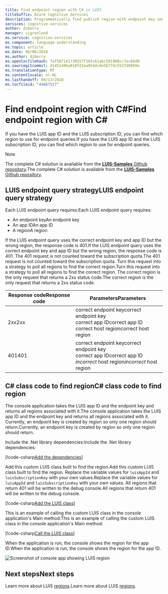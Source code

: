 ```yaml
---
title: Find endpoint region with C# in LUIS
titleSuffix: Azure Cognitive Services
description: Programmatically find publish region with endpoint key and application ID for LUIS.
services: cognitive-services
author: diberry
manager: cjgronlund
ms.service: cognitive-services
ms.component: language-understanding
ms.topic: article
ms.date: 09/06/2018
ms.author: diberry
ms.openlocfilehash: 7af58f141730557f103c61a6c591908cc7ec69d0
ms.sourcegitcommit: d1451406a010fd3aa854dc8e5b77dc5537d8050e
ms.translationtype: MT
ms.contentlocale: nl-NL
ms.lasthandoff: 09/13/2018
ms.locfileid: "44867517"
---
```

# <a name="find-endpoint-region-with-c"></a><span data-ttu-id="eff98-103">Find endpoint region with C#</span><span class="sxs-lookup"><span data-stu-id="eff98-103">Find endpoint region with C#</span></span> 
<span data-ttu-id="eff98-104">If you have the LUIS app ID and the LUIS subscription ID, you can find which region to use for endpoint queries.</span><span class="sxs-lookup"><span data-stu-id="eff98-104">If you have the LUIS app ID and the LUIS subscription ID, you can find which region to use for endpoint queries.</span></span>

> [!NOTE] 
> <span data-ttu-id="eff98-105">The complete C# solution is available from the [**LUIS-Samples** Github repository](https://github.com/Microsoft/LUIS-Samples/blob/master/documentation-samples/find-region/csharp/).</span><span class="sxs-lookup"><span data-stu-id="eff98-105">The complete C# solution is available from the [**LUIS-Samples** Github repository](https://github.com/Microsoft/LUIS-Samples/blob/master/documentation-samples/find-region/csharp/).</span></span>

## <a name="luis-endpoint-query-strategy"></a><span data-ttu-id="eff98-106">LUIS endpoint query strategy</span><span class="sxs-lookup"><span data-stu-id="eff98-106">LUIS endpoint query strategy</span></span>
<span data-ttu-id="eff98-107">Each LUIS endpoint query requires:</span><span class="sxs-lookup"><span data-stu-id="eff98-107">Each LUIS endpoint query requires:</span></span>

* <span data-ttu-id="eff98-108">An endpoint key</span><span class="sxs-lookup"><span data-stu-id="eff98-108">An endpoint key</span></span>
* <span data-ttu-id="eff98-109">An app ID</span><span class="sxs-lookup"><span data-stu-id="eff98-109">An app ID</span></span>
* <span data-ttu-id="eff98-110">A region</span><span class="sxs-lookup"><span data-stu-id="eff98-110">A region</span></span>

<span data-ttu-id="eff98-111">If the LUIS endpoint query uses the correct endpoint key and app ID but the wrong region, the response code is 401.</span><span class="sxs-lookup"><span data-stu-id="eff98-111">If the LUIS endpoint query uses the correct endpoint key and app ID but the wrong region, the response code is 401.</span></span> <span data-ttu-id="eff98-112">The 401 request is not counted toward the subscription quota.</span><span class="sxs-lookup"><span data-stu-id="eff98-112">The 401 request is not counted toward the subscription quota.</span></span> <span data-ttu-id="eff98-113">Turn this request into a strategy to poll all regions to find the correct region.</span><span class="sxs-lookup"><span data-stu-id="eff98-113">Turn this request into a strategy to poll all regions to find the correct region.</span></span> <span data-ttu-id="eff98-114">The correct region is the only request that returns a 2xx status code.</span><span class="sxs-lookup"><span data-stu-id="eff98-114">The correct region is the only request that returns a 2xx status code.</span></span> 

|<span data-ttu-id="eff98-115">Response code</span><span class="sxs-lookup"><span data-stu-id="eff98-115">Response code</span></span>|<span data-ttu-id="eff98-116">Parameters</span><span class="sxs-lookup"><span data-stu-id="eff98-116">Parameters</span></span>|
|--|--|
|<span data-ttu-id="eff98-117">2xx</span><span class="sxs-lookup"><span data-stu-id="eff98-117">2xx</span></span>|<span data-ttu-id="eff98-118">correct endpoint key</span><span class="sxs-lookup"><span data-stu-id="eff98-118">correct endpoint key</span></span><br><span data-ttu-id="eff98-119">correct app ID</span><span class="sxs-lookup"><span data-stu-id="eff98-119">correct app ID</span></span><br><span data-ttu-id="eff98-120">correct host region</span><span class="sxs-lookup"><span data-stu-id="eff98-120">correct host region</span></span>|
|<span data-ttu-id="eff98-121">401</span><span class="sxs-lookup"><span data-stu-id="eff98-121">401</span></span>|<span data-ttu-id="eff98-122">correct endpoint key</span><span class="sxs-lookup"><span data-stu-id="eff98-122">correct endpoint key</span></span><br><span data-ttu-id="eff98-123">correct app ID</span><span class="sxs-lookup"><span data-stu-id="eff98-123">correct app ID</span></span><br><span data-ttu-id="eff98-124">_incorrect_ host region</span><span class="sxs-lookup"><span data-stu-id="eff98-124">_incorrect_ host region</span></span>|

## <a name="c-class-code-to-find-region"></a><span data-ttu-id="eff98-125">C# class code to find region</span><span class="sxs-lookup"><span data-stu-id="eff98-125">C# class code to find region</span></span>
<span data-ttu-id="eff98-126">The console application takes the LUIS app ID and the endpoint key and returns all regions associated with it.</span><span class="sxs-lookup"><span data-stu-id="eff98-126">The console application takes the LUIS app ID and the endpoint key and returns all regions associated with it.</span></span> <span data-ttu-id="eff98-127">Currently, an endpoint key is created by region so only one region should return.</span><span class="sxs-lookup"><span data-stu-id="eff98-127">Currently, an endpoint key is created by region so only one region should return.</span></span>

<span data-ttu-id="eff98-128">Include the .Net library dependencies:</span><span class="sxs-lookup"><span data-stu-id="eff98-128">Include the .Net library dependencies:</span></span>

[!code-csharp[Add the dependencies](~/samples-luis/documentation-samples/find-region/csharp/ConsoleAppLUISRegion/Program.cs?range=1-6 "Add the dependencies")]

<span data-ttu-id="eff98-129">Add this custom LUIS class built to find the region.</span><span class="sxs-lookup"><span data-stu-id="eff98-129">Add this custom LUIS class built to find the region.</span></span> <span data-ttu-id="eff98-130">Replace the variable values for `luisAppId` and `luisSubscriptionKey` with your own values.</span><span class="sxs-lookup"><span data-stu-id="eff98-130">Replace the variable values for `luisAppId` and `luisSubscriptionKey` with your own values.</span></span> <span data-ttu-id="eff98-131">All regions that return 401 will be written to the debug console.</span><span class="sxs-lookup"><span data-stu-id="eff98-131">All regions that return 401 will be written to the debug console.</span></span> 

[!code-csharp[Add the LUIS class](~/samples-luis/documentation-samples/find-region/csharp/ConsoleAppLUISRegion/Program.cs?range=10-83 "Add the LUIS class")]

<span data-ttu-id="eff98-132">This is an example of calling the custom LUIS class in the console application's Main method:</span><span class="sxs-lookup"><span data-stu-id="eff98-132">This is an example of calling the custom LUIS class in the console application's Main method:</span></span>

[!code-csharp[Call the LUIS class](~/samples-luis/documentation-samples/find-region/csharp/ConsoleAppLUISRegion/Program.cs?range=85-101 "Call the LUIS class")]

<span data-ttu-id="eff98-133">When the application is run, the console shows the region for the app ID.</span><span class="sxs-lookup"><span data-stu-id="eff98-133">When the application is run, the console shows the region for the app ID.</span></span>

![Screenshot of console app showing LUIS region](./media/find-region-csharp/console.png)

## <a name="next-steps"></a><span data-ttu-id="eff98-135">Next steps</span><span class="sxs-lookup"><span data-stu-id="eff98-135">Next steps</span></span>

<span data-ttu-id="eff98-136">Learn more about LUIS [regions](luis-reference-regions.md).</span><span class="sxs-lookup"><span data-stu-id="eff98-136">Learn more about LUIS [regions](luis-reference-regions.md).</span></span>
